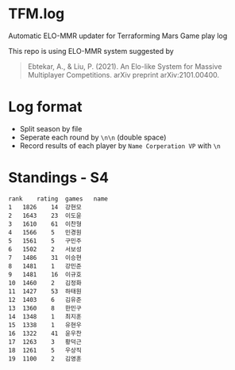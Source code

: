# TFM.log
Automatic ELO-MMR updater for Terraforming Mars Game play log

This repo is using ELO-MMR system suggested by
> Ebtekar, A., & Liu, P. (2021). An Elo-like System for Massive Multiplayer Competitions. arXiv preprint arXiv:2101.00400.


# Log format
* Split season by file
* Seperate each round by `\n\n` (double space)
* Record results of each player by 
`Name Corperation VP`
with `\n`

# Standings - S4
```csv
rank	rating	games	name
1	1826	14	강현모
2	1643	23	이도윤
3	1610	61	이찬형
4	1566	5	민경원
5	1561	5	구민주
6	1502	2	서보성
7	1486	31	이승현
8	1481	1	강민준
9	1481	16	이규호
10	1460	2	김정화
11	1427	53	하태원
12	1403	6	김유준
13	1360	8	한민구
14	1348	1	최지훈
15	1338	1	유현우
16	1322	41	윤우찬
17	1263	3	황덕근
18	1261	5	우상직
19	1100	2	김영훈
```
